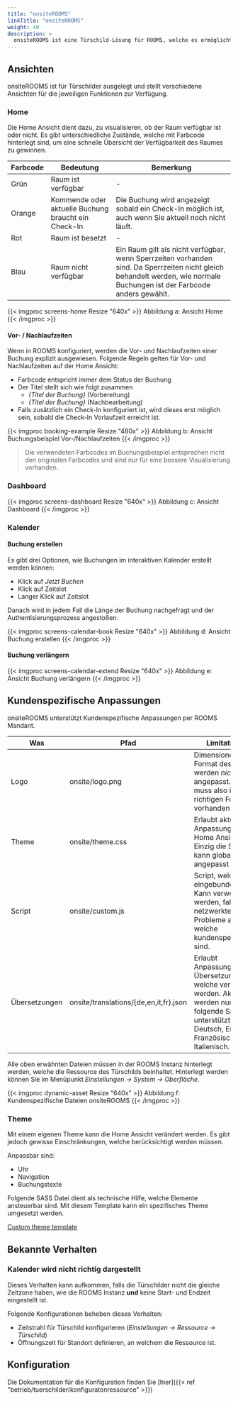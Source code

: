 ```yaml
---
title: "onsiteROOMS"
linkTitle: "onsiteROOMS"
weight: 40
description: >
  onsiteROOMS ist eine Türschild-Lösung für ROOMS, welche es ermöglicht, gewünschte Ressourcen mit einem interaktiven Türschild auszustatten. Mit onsiteROOMS ist es möglich, den Status einer Ressource visuell darzustellen, Check-in / -out für Buchungen zu tätigen und mit dem interaktiven Kalender Buchungen zu erstellen oder verlängern.
---
```


## Ansichten

onsiteROOMS ist für Türschilder ausgelegt und stellt verschiedene Ansichten für die jeweiligen Funktionen zur Verfügung.

### Home

Die Home Ansicht dient dazu, zu visualisieren, ob der Raum verfügbar ist oder nicht.
Es gibt unterschiedliche Zustände, welche mit Farbcode hinterlegt sind, um eine schnelle Übersicht der Verfügbarkeit des Raumes zu gewinnen.

|Farbcode|Bedeutung|Bemerkung|
|---|---|---|
|Grün|Raum ist verfügbar|-|
|Orange|Kommende oder aktuelle Buchung braucht ein Check-In|Die Buchung wird angezeigt sobald ein Check-In möglich ist, auch wenn Sie aktuell noch nicht läuft.|
|Rot|Raum ist besetzt|-|
|Blau|Raum nicht verfügbar|Ein Raum gilt als nicht verfügbar, wenn Sperrzeiten vorhanden sind. Da Sperrzeiten nicht gleich behandelt werden, wie normale Buchungen ist der Farbcode anders gewählt.|

{{< imgproc screens-home Resize "640x" >}}
Abbildung a: Ansicht Home
{{< /imgproc >}}

#### Vor- / Nachlaufzeiten
Wenn in ROOMS konfiguriert, werden die Vor- und Nachlaufzeiten einer Buchung explizit ausgewiesen. Folgende Regeln gelten für Vor- und Nachlaufzeiten auf der Home Ansicht:

* Farbcode entspricht immer dem Status der Buchung
* Der Titel stellt sich wie folgt zusammen
  * _{Titel der Buchung}_ (Vorbereitung)
  * _{Titel der Buchung}_ (Nachbearbeitung)
* Falls zusätzlich ein Check-In konfiguriert ist, wird dieses erst möglich sein, sobald die Check-In Vorlaufzeit erreicht ist.


{{< imgproc booking-example Resize "480x" >}}
Abbildung b: Ansicht Buchungsbeispiel Vor-/Nachlaufzeiten
{{< /imgproc >}}
> Die verwendeten Farbcodes im Buchungsbeispiel entsprechen nicht den originalen Farbcodes und sind nur für eine bessere Visualisierung vorhanden.

### Dashboard

{{< imgproc screens-dashboard Resize "640x" >}}
Abbildung c: Ansicht Dashboard
{{< /imgproc >}}

### Kalender

#### Buchung erstellen

Es gibt drei Optionen, wie Buchungen im interaktiven Kalender erstellt werden können:
* Klick auf _Jetzt Buchen_
* Klick auf Zeitslot
* Langer Klick auf Zeitslot

Danach wird in jedem Fall die Länge der Buchung nachgefragt und der Authentisierungsprozess angestoßen.

{{< imgproc screens-calendar-book Resize "640x" >}}
Abbildung d: Ansicht Buchung erstellen
{{< /imgproc >}}

#### Buchung verlängern

{{< imgproc screens-calendar-extend Resize "640x" >}}
Abbildung e: Ansicht Buchung verlängern
{{< /imgproc >}}

## Kundenspezifische Anpassungen

onsiteROOMS unterstützt Kundenspezifische Anpassungen per ROOMS Mandant.

|Was|Pfad|Limitationen|
|---|---|---|
|Logo|onsite/logo.png|Dimensionen sowie Format des Bildes werden *nicht* angepasst. Das Bild muss also im richtigen Format vorhanden sein.|
|Theme|onsite/theme.css|Erlaubt aktuell nur Anpassungen der Home Ansicht. Einzig die Schriftart kann global angepasst werden.|
|Script|onsite/custom.js|Script, welches eingebunden wird. Kann verwendet werden, falls netzwerktechnische Probleme auftreten, welche kundenspezifisch sind.|
|Übersetzungen|onsite/translations/{de,en,it,fr}.json|Erlaubt Anpassungen der Übersetzungen welche verwendet werden. Aktuell werden nur folgende Sprachen unterstützt: Deutsch, Englisch, Französisch und Italienisch.|

Alle oben erwähnten Dateien müssen in der ROOMS Instanz hinterlegt werden, welche die Ressource des Türschilds beinhaltet. Hinterlegt werden können Sie im Menüpunkt _Einstellungen -> System -> Oberfläche_.

{{< imgproc dynamic-asset Resize "640x" >}}
Abbildung f: Kundenspezifische Dateien onsiteROOMS
{{< /imgproc >}}

### Theme
Mit einem eigenen Theme kann die Home Ansicht verändert werden. Es gibt jedoch gewisse Einschränkungen, welche berücksichtigt werden müssen.

Anpassbar sind:
* Uhr
* Navigation
* Buchungstexte

Folgende SASS Datei dient als technische Hilfe, welche Elemente ansteuerbar sind. Mit diesem Template kann ein spezifisches Theme umgesetzt werden.

[Custom theme template](/attachements/theme-template.scss)

## Bekannte Verhalten

### Kalender wird nicht richtig dargestellt
Dieses Verhalten kann aufkommen, falls die Türschilder nicht die gleiche Zeitzone haben, wie die ROOMS Instanz **und** keine Start- und Endzeit eingestellt ist.

Folgende Konfigurationen beheben dieses Verhalten:
* Zeitstrahl für Türschild konfigurieren (_Einstellungen -> Ressource -> Türschild_)
* Öffnungszeit für Standort definieren, an welchem die Ressource ist.

## Konfiguration
Die Dokumentation für die Konfiguration finden Sie [hier]({{< ref "betrieb/tuerschilder/konfiguratonressource" >}})